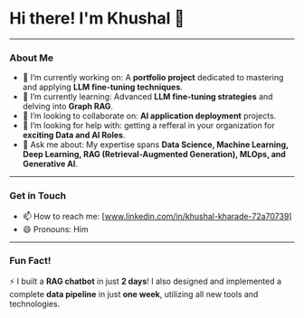 # Hi there! I'm Khushal 👋

---

### About Me

- 🔭 I’m currently working on: A **portfolio project** dedicated to mastering and applying **LLM fine-tuning techniques**.
- 🌱 I’m currently learning: Advanced **LLM fine-tuning strategies** and delving into **Graph RAG**.
- 👯 I’m looking to collaborate on: **AI application deployment** projects.
- 🤔 I’m looking for help with: getting a refferal in your organization for **exciting Data and AI Roles**.
- 💬 Ask me about: My expertise spans **Data Science, Machine Learning, Deep Learning, RAG (Retrieval-Augmented Generation), MLOps, and Generative AI**.

---

### Get in Touch

- 📫 How to reach me: [www.linkedin.com/in/khushal-kharade-72a70739]
- 😄 Pronouns: Him

---

### Fun Fact!

⚡ I built a **RAG chatbot** in just **2 days**! I also designed and implemented a complete **data pipeline** in just **one week**, utilizing all new tools and technologies.
